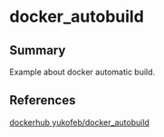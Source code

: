# docker_autobuild
## Summary
Example about docker automatic build.  
## References
[dockerhub yukofeb/docker_autobuild](https://hub.docker.com/r/yukofeb/docker_autobuild/)  
